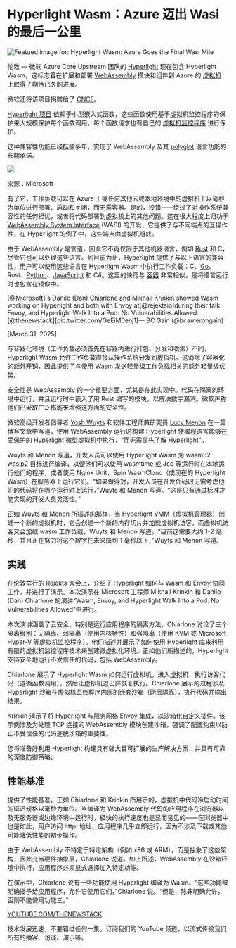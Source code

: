 # Hyperlight Wasm：Azure 迈出 Wasi 的最后一公里

![Featued image for: Hyperlight Wasm: Azure Goes the Final Wasi Mile](https://cdn.thenewstack.io/media/2025/04/1fdb20b5-benoit-deschasaux-9hpzjldfsk4-unsplash-1-1024x514.jpg)

伦敦 — 微软 Azure Core Upstream 团队的 [Hyperlight](https://opensource.microsoft.com/blog/2024/11/07/introducing-hyperlight-virtual-machine-based-security-for-functions-at-scale/) 现在包含 Hyperlight Wasm，这标志着在扩展和部署 [WebAssembly](https://thenewstack.io/webassembly/) 模块和组件到 Azure 的 [虚拟机](https://thenewstack.io/deploy-a-virtual-machine-with-oracles-open-source-virtualbox/) 上取得了期待已久的进展。

微软还将该项目捐赠给了 [CNCF](https://cncf.io/?utm_content=inline+mention)。

[Hyperlight 项目](https://thenewstack.io/microsofts-hyperlight-webassembly-for-vms-is-open-source/) 依赖于小型嵌入式函数，这些函数使用基于虚拟机监控程序的保护来大规模保护每个函数调用。每个函数请求也有自己的 [虚拟机监控程序](https://thenewstack.io/4-reasons-devops-engineers-still-rely-on-hypervisors/) 进行保护。

这种兼容性功能已经酝酿多年，实现了 WebAssembly 及其 [polyglot](https://thenewstack.io/webassembly-gets-polyglot-development-boost-in-spin-3-0/) 语言功能的长期承诺。

![](https://cdn.thenewstack.io/media/2025/04/6e86015c-screenshot-2025-04-03-at-12.06.16%E2%80%AFpm.png)

来源：Microsoft

有了它，工作负载可以在 Azure 上或任何其他云或本地环境中的虚拟机上以毫秒为单位进行部署、启动和关闭，而无需容器。是的，没错——绕过了对操作系统兼容性的任何担忧，或者将代码部署到虚拟机上的其他问题。这在很大程度上归功于 [WebAssembly System Interface](https://github.com/WebAssembly/wasi) (WASI) 的开发，它提供了与不同端点的互操作性，在 Hyperlight 的例子中，这些端点由虚拟机组成。

由于 WebAssembly 是管道，因此它不再仅限于其他机器语言，例如 [Rust](https://thenewstack.io/rust-programming-language-guide/) 和 C，尽管它也可以处理这些语言。到目前为止，Hyperlight 提供了与以下语言的兼容性，用户可以使用这些语言在 Hyperlight Wasm 中执行工作负载：C、[Go](https://thenewstack.io/introduction-to-go-programming-language/)、Rust、[Python](https://thenewstack.io/python/)、[JavaScript](https://thenewstack.io/javascript/) 和 C#。这里的诀窍与 [容器](https://thenewstack.io/containers/) 非常相似，是将语言运行时也包含在镜像中。

[@Microsoft]´s Danilo (Dan) Chiarlone and Mikhail Krinkin showed Wasm working on Hyperlight and both with Envoy at[@rejektsio]during their talk
Envoy, and Hyperlight Walk Into a Pod: No Vulnerabilities Allowed.[@thenewstack][pic.twitter.com/GeEiM0enj1]— BC Gain (@bcamerongain)

[March 31, 2025]

与容器化环境（工作负载必须首先在容器内进行打包、分发和收集）不同，Hyperlight Wasm 允许工作负载直接从操作系统分发到虚拟机。这消除了容器化的额外开销，因此提供了与使用 Wasm 发送轻量级工作负载相关的额外轻量级优势。

安全性是 WebAssembly 的一个重要方面，尤其是在此实现中。代码在隔离的环境中运行，并且运行时中嵌入了用 Rust 编写的模块，以解决数字漏洞。微软声称他们已采取广泛措施来增强这方面的安全性。

微软高级开发者倡导者 [Yosh Wuyts](https://www.linkedin.com/in/yoshuawuyts/?originalSubdomain=dk) 和软件工程师兼研究员 [Lucy Menon](https://popl25.sigplan.org/profile/lucymenon) 在一篇博客文章中写道，使用 WebAssembly 运行时构建 Hyperlight 使编程语言能够在受保护的 Hyperlight 微型虚拟机中执行，“而无需事先了解 Hyperlight”。

Wuyts 和 Menon 写道，开发人员可以使用 Hyperlight Wasm 为 wasm32-wasip2 目标进行编译，以便他们可以使用 wasmtime 或 Jco 等运行时在本地运行他们的程序，或者使用 Nginx Unit、Spin WasmCloud（或现在的 Hyperlight Wasm）在服务器上运行它们。“如果做得对，开发人员在开发代码时无需考虑他们的代码将在哪个运行时上运行，”Wuyts 和 Menon 写道。“这是只有通过标准才能实现的开发人员灵活性。”

正如 Wuyts 和 Menon 所描述的那样，当 Hyperlight VMM（虚拟机管理器）创建一个新的虚拟机时，它会创建一个新的内存切片并加载虚拟机访客，而虚拟机访客又会加载 wasm 工作负载，Wuyts 和 Menon 写道。“目前这需要大约 1-2 毫秒，并且正在努力将这个数字在未来降到 1 毫秒以下，”Wuyts 和 Menon 写道。

## 实践
在伦敦举行的 [Rejekts](https://cloud-native.rejekts.io/) 大会上，介绍了 Hyperlight 如何与 Wasm 和 Envoy 协同工作，并进行了演示。本次演示在 Microsoft 工程师 Mikhail Krinkin 和 Danilo (Dan) Chiarlone 的演讲“Wasm, Envoy, and Hyperlight Walk Into a Pod: No Vulnerabilities Allowed”中进行。

本次演讲涵盖了云安全，特别是运行应用程序的隔离方法。Chiarlone 讨论了三个隔离级别：无隔离、弱隔离（使用内核特性）和强隔离（使用 KVM 或 Microsoft Hyper-V 等虚拟机监控程序）。他们描述并展示了如何使用 Hyperlight 库来利用有限的虚拟机监控程序技术来创建微虚拟化环境。正如他们所描述的，Hyperlight 支持安全地运行不受信任的代码，包括 WebAssembly。

Chiarlone 展示了 Hyperlight Wasm 如何运行虚拟机，进入虚拟机，执行访客代码（遵循函数调用），然后让虚拟机退出并恢复执行。Chiarlone 展示的过程涉及 Hyperlight 沙箱在虚拟机监控程序内部的嵌套沙箱（两层隔离），执行代码并输出结果。

Krinkin 演示了将 Hyperlight 与服务网格 Envoy 集成，以沙箱化自定义插件。该示例涉及为处理 TCP 连接的 WebAssembly 模块创建沙箱，强调了配置约束以防止不受信任的代码逃脱沙箱的重要性。

您将准备好利用 Hyperlight 构建具有强大且可扩展的生产解决方案，并具有可靠的深度防御策略。

## 性能基准

提供了性能基准。正如 Chiarlone 和 Krinkin 所展示的，虚拟机中代码冷启动时间的延迟规格以毫秒为单位。当编译为 WebAssembly 代码的应用程序在浏览器以及无服务器或边缘环境中运行时，极快的执行速度也是显而易见的——在浏览器中也是如此，用户访问 http: 地址，应用程序几乎立即运行，因为不涉及下载或其他可能降低性能的初步操作。

由于 WebAssembly 不特定于特定架构（例如 x86 或 ARM），而是抽象了这些架构，因此充当硬件抽象层，Chiarlone 说道。如上所述，WebAssembly 在沙箱环境中执行，应用程序必须显式选择加入特定功能。

在演示中，Chiarlone 说有一些功能使用 Hyperlight 编译为 Wasm。“这些功能被明确授予给应用程序，允许它使用它们，”Chiarlone 说。“但是，除非明确允许，否则不能使用功能三。”

[YOUTUBE.COM/THENEWSTACK](https://youtube.com/thenewstack?sub_confirmation=1)

技术发展迅速，不要错过任何一集。订阅我们的 YouTube 频道，以流式传输我们所有的播客、访谈、演示等。